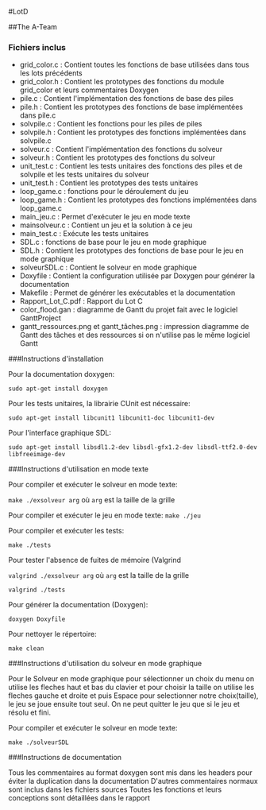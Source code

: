 #LotD

##The A-Team

### Fichiers inclus
* grid_color.c : Contient toutes les fonctions de base utilisées dans tous les lots précédents
* grid_color.h : Contient les prototypes des fonctions du module grid_color et leurs commentaires Doxygen
* pile.c : Contient  l'implémentation des fonctions de base des piles
* pile.h : Contient les prototypes des fonctions de base implémentées dans pile.c
* solvpile.c : Contient les fonctions pour les piles de piles
* solvpile.h :  Contient les prototypes des fonctions implémentées dans solvpile.c
* solveur.c : Contient l'implémentation des fonctions du solveur
* solveur.h : Contient les prototypes des fonctions du solveur
* unit_test.c : Contient les tests unitaires des fonctions des piles et de solvpile et les tests unitaires du solveur 
* unit_test.h : Contient les prototypes des tests unitaires
* loop_game.c : fonctions pour le déroulement du jeu
* loop_game.h : Contient les prototypes des fonctions implémentées dans loop_game.c
* main_jeu.c : Permet d'exécuter le jeu en mode texte
* mainsolveur.c : Contient un jeu et la solution à ce jeu
* main_test.c : Exécute les tests unitaires
* SDL.c : fonctions de base pour le jeu en mode graphique
* SDL.h : Contient les prototypes des fonctions de base pour le jeu en mode graphique
* solveurSDL.c : Contient le solveur en mode graphique
* Doxyfile : Contient la configuration utilisée par Doxygen pour générer la documentation
* Makefile : Permet de générer les exécutables et la documentation
* Rapport_Lot_C.pdf : Rapport du Lot C
* color_flood.gan : diagramme de Gantt du projet fait avec le logiciel GanttProject
* gantt_ressources.png et gantt_tâches.png : impression diagramme de Gantt des tâches et des ressources si on n'utilise pas le même logiciel Gantt


###Instructions d'installation

Pour la documentation doxygen:

`sudo apt-get install doxygen`

Pour les tests unitaires, la librairie CUnit est nécessaire:

`sudo apt-get install libcunit1 libcunit1-doc libcunit1-dev`

Pour l'interface graphique SDL:

`sudo apt-get install libsdl1.2-dev libsdl-gfx1.2-dev libsdl-ttf2.0-dev libfreeimage-dev`

###Instructions d'utilisation en mode texte

Pour compiler et exécuter le solveur en mode texte:

`make ./exsolveur arg` où `arg` est la taille de la grille

Pour compiler et exécuter le jeu en mode texte:
`make ./jeu`

Pour compiler et exécuter les tests:

`make ./tests`

Pour tester l'absence de fuites de mémoire (Valgrind

`valgrind ./exsolveur arg` où `arg` est la taille de la grille

`valgrind ./tests`

Pour générer la documentation (Doxygen):

`doxygen Doxyfile `

Pour nettoyer le répertoire:

`make clean`

###Instructions d'utilisation du solveur en mode graphique 

Pour le Solveur en mode graphique pour sélectionner un choix du menu on utilise les fleches haut et bas du clavier et pour choisir la taille on utilise les fleches gauche et droite et puis Espace pour selectionner notre choix(taille), le jeu se joue ensuite tout seul. On ne peut quitter le jeu que si le jeu et résolu et fini.

Pour compiler et exécuter le solveur en mode texte:

`make ./solveurSDL`

###Instructions de documentation

Tous les commentaires au format doxygen sont mis dans les headers pour éviter la duplication dans la documentation
D'autres commentaires normaux sont inclus dans les fichiers sources
Toutes les fonctions et leurs conceptions sont détaillées dans le rapport 
